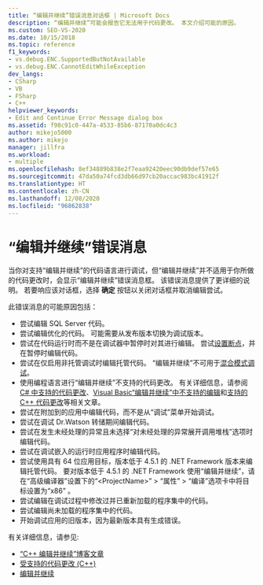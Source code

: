 ```yaml
---
title: “编辑并继续”错误消息对话框 | Microsoft Docs
description: “编辑并继续”可能会报告它无法用于代码更改。 本文介绍可能的原因。
ms.custom: SEO-VS-2020
ms.date: 10/15/2018
ms.topic: reference
f1_keywords:
- vs.debug.ENC.SupportedButNotAvailable
- vs.debug.ENC.CannotEditWhileException
dev_langs:
- CSharp
- VB
- FSharp
- C++
helpviewer_keywords:
- Edit and Continue Error Message dialog box
ms.assetid: f98c91c0-447a-4533-85b6-87170a0dc4c3
author: mikejo5000
ms.author: mikejo
manager: jillfra
ms.workload:
- multiple
ms.openlocfilehash: 8ef34889b838e2f7eaa92420eec90db9def57e65
ms.sourcegitcommit: 47da50a74fcd3db66d97cb20accac983bc41912f
ms.translationtype: HT
ms.contentlocale: zh-CN
ms.lasthandoff: 12/08/2020
ms.locfileid: "96862838"
---
```

# <a name="edit-and-continue-error-message"></a>“编辑并继续”错误消息

当你对支持“编辑并继续”的代码语言进行调试，但“编辑并继续”并不适用于你所做的代码更改时，会显示“编辑并继续”错误消息框。 该错误消息提供了更详细的说明。 若要响应该对话框，选择 **确定** 按钮以关闭对话框并取消编辑尝试。

此错误消息的可能原因包括：

- 尝试编辑 SQL Server 代码。
- 尝试编辑优化的代码。 可能需要从发布版本切换为调试版本。
- 尝试在代码运行时而不是在调试器中暂停时对其进行编辑。 尝试[设置断点](../debugger/using-breakpoints.md)，并在暂停时编辑代码。
- 尝试在仅启用非托管调试时编辑托管代码。 “编辑并继续”不可用于[混合模式调试](../debugger/how-to-debug-in-mixed-mode.md)。
- 使用编程语言进行“编辑并继续”不支持的代码更改。 有关详细信息，请参阅 [C# 中支持的代码更改](supported-code-changes-csharp.md)、[Visual Basic“编辑并继续”中不支持的编辑](supported-code-changes-csharp.md)和[支持的 C++ 代码更改](supported-code-changes-cpp.md)等相关文章。
- 尝试在附加到的应用中编辑代码，而不是从“调试”菜单开始调试。
- 尝试在调试 Dr.Watson 转储期间编辑代码。
- 尝试在发生未经处理的异常且未选择“对未经处理的异常展开调用堆栈”选项时编辑代码。
- 尝试在调试嵌入的运行时应用程序时编辑代码。
- 尝试使用具有 64 位应用目标，版本低于 4.5.1 的 .NET Framework 版本来编辑托管代码。 要对版本低于 4.5.1 的 .NET Framework 使用“编辑并继续”，请在“高级编译器”设置下的“\<ProjectName>” > “属性” > “编译”选项卡中将目标设置为“x86”    。
- 尝试编辑在调试过程中修改过并已重新加载的程序集中的代码。
- 尝试编辑尚未加载的程序集中的代码。
- 开始调试应用的旧版本，因为最新版本具有生成错误。

有关详细信息，请参见:
- [“C++ 编辑并继续”博客文章](https://devblogs.microsoft.com/cppblog/c-edit-and-continue-in-visual-studio-2015-update-3/)
- [受支持的代码更改 (C++)](../debugger/supported-code-changes-cpp.md)
- [编辑并继续](../debugger/edit-and-continue.md)